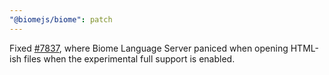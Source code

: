 ```yaml
---
"@biomejs/biome": patch
---
```


Fixed [#7837](https://github.com/biomejs/biome/issues/7837), where Biome Language Server paniced when opening HTML-ish files when the experimental full support is enabled.
